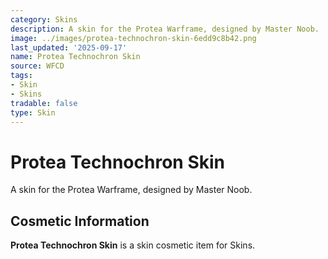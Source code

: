 ```yaml
---
category: Skins
description: A skin for the Protea Warframe, designed by Master Noob.
image: ../images/protea-technochron-skin-6edd9c8b42.png
last_updated: '2025-09-17'
name: Protea Technochron Skin
source: WFCD
tags:
- Skin
- Skins
tradable: false
type: Skin
---
```


# Protea Technochron Skin

A skin for the Protea Warframe, designed by Master Noob.

## Cosmetic Information

**Protea Technochron Skin** is a skin cosmetic item for Skins.

